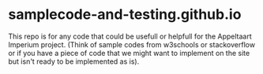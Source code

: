 # samplecode-and-testing.github.io

This repo is for any code that could be usefull or helpfull for the Appeltaart Imperium project. (Think of sample codes from w3schools or stackoverflow or if you have a piece of code that we might want to implement on the site but isn't ready to be implemented as is).
